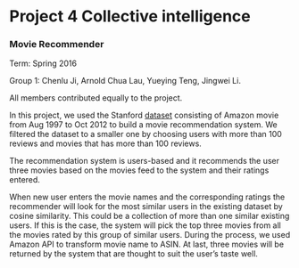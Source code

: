 # Project 4 Collective intelligence
### Movie Recommender 

Term: Spring 2016

Group 1: Chenlu Ji, Arnold Chua Lau, Yueying Teng, Jingwei Li.

All members contributed equally to the project.

In this project, we used the Stanford [dataset](http://snap.stanford.edu/data/web-Movies.html) consisting of Amazon movie from Aug 1997 to Oct 2012 to build a movie recommendation system. We filtered the dataset to a smaller one by choosing users with more than 100 reviews and movies that has more than 100 reviews.

The recommendation system is users-based and it recommends the user three movies based on the movies feed to the system and their ratings entered. 

When new user enters the movie names and the corresponding ratings the recommender will look for the most similar users in the existing dataset by cosine similarity. This could be a collection of more than one similar existing users. If this is the case, the system will pick the top three movies from all the movies rated by this group of similar users. During the process, we used Amazon API to transform movie name to ASIN. At last, three movies will be returned by the system that are thought to suit the user’s taste well.



